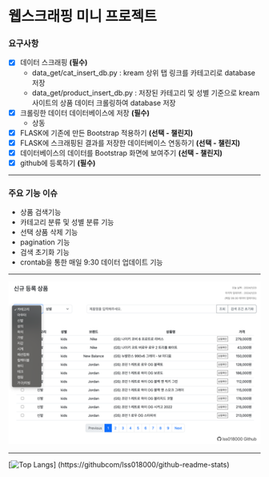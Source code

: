 # 웹스크래핑 미니 프로젝트

### 요구사항
- [x] 데이터 스크래핑 **(필수)**
    - data_get/cat_insert_db.py : kream 상위 탭 링크를 카테고리로 database 저장
    - data_get/product_insert_db.py : 저장된 카테고리 및 성별 기준으로 kream 사이트의 상품 데이터 크롤링하여 database 저장
- [x] 크롤링한 데이터 데이터베이스에 저장 **(필수)**
    - 상동
- [x] FLASK에 기존에 만든 Bootstrap 적용하기 **(선택 - 챌린지)**
- [x] FLASK에 스크래핑된 결과를 저장한 데이터베이스 연동하기 **(선택 - 챌린지)**
- [x] 데이터베이스의 데이터를 Bootstrap 화면에 보여주기 **(선택 - 챌린지)**
- [x] github에 등록하기 **(필수)**

---

### 주요 기능 이슈
- 상품 검색기능
- 카테고리 분류 및 성별 분류 기능
- 선택 상품 삭제 기능
- pagination 기능
- 검색 초기화 기능
- crontab을 통한 매일 9:30 데이터 업데이트 기능

---

<img src="https://raw.githubusercontent.com/lss018000/git_study/main/Flask_Server/clawling/img/img1.png">

---
[![Top Langs](https://github-readme-stats.vercel.app/api/top-langs?username=lss018000)]
(https://githubcom/lss018000/github-readme-stats)